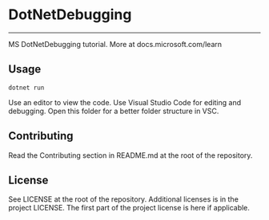 # DotNetDebugging

---

MS DotNetDebugging tutorial. More at docs.microsoft.com/learn

## Usage

```dotnetcli
dotnet run
```

Use an editor to view the code. Use Visual Studio Code for editing and debugging. Open this folder for a better folder structure in VSC.

## Contributing

Read the Contributing section in README.md at the root of the repository.

## License

See LICENSE at the root of the repository. Additional licenses is in the project LICENSE.
The first part of the project license is here if applicable.
